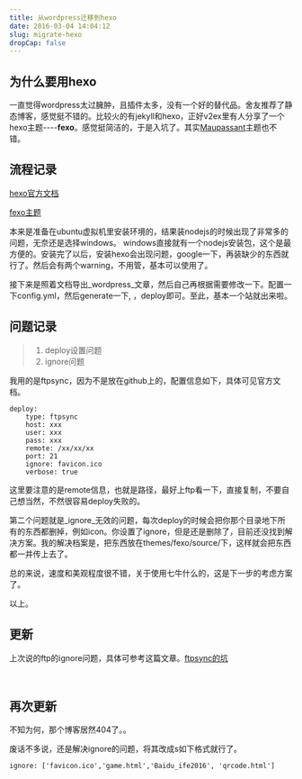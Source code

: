 ```yaml
---
title: 从wordpress迁移到hexo
date: 2016-03-04 14:04:12
slug: migrate-hexo
dropCap: false
---
```


## 为什么要用hexo

一直觉得wordpress太过臃肿，且插件太多，没有一个好的替代品。舍友推荐了静态博客，感觉挺不错的。比较火的有jekyll和hexo，正好v2ex里有人分享了一个hexo主题----**fexo**。感觉挺简洁的，于是入坑了。其实[Maupassant](https://www.haomwei.com/technology/maupassant-hexo.html)主题也不错。

## 流程记录

[hexo官方文档](https://hexo.io/zh-cn/docs/)

[fexo主题](http://forsigner.com/2016/02/23/fexo/)

本来是准备在ubuntu虚拟机里安装环境的，结果装nodejs的时候出现了非常多的问题，无奈还是选择windows。
windows直接就有一个nodejs安装包，这个是最方便的。安装完了以后，安装hexo会出现问题，google一下，再装缺少的东西就行了。然后会有两个warning，不用管，基本可以使用了。

接下来是照着文档导出_wordpress_文章，然后自己再根据需要修改一下。配置一下config.yml，然后generate一下, ，deploy即可。至此，基本一个站就出来啦。

## 问题记录

>1. deploy设置问题
>2. ignore问题

我用的是ftpsync，因为不是放在github上的，配置信息如下，具体可见官方文档。

```
deploy:
	type: ftpsync
	host: xxx
	user: xxx
	pass: xxx
	remote: /xx/xx/xx
	port: 21
	ignore: favicon.ico
	verbose: true
```

这里要注意的是remote信息，也就是路径，最好上ftp看一下，直接复制，不要自己想当然，不然很容易deploy失败的。

第二个问题就是_ignore_无效的问题，每次deploy的时候会把你那个目录地下所有的东西都删掉，例如icon。你设置了ignore，但是还是删除了，目前还没找到解决方案。我的解决档案是，把东西放在themes/fexo/source/下，这样就会把东西都一并传上去了。

总的来说，速度和美观程度很不错，关于使用七牛什么的，这是下一步的考虑方案了。

以上。

## 更新 

上次说的ftp的ignore问题，具体可参考这篇文章。[ftpsync的坑](http://cc8c.net/2015/hexo-ftpsync-bug/)

&nbsp;

## 再次更新 

不知为何，那个博客居然404了。。

废话不多说，还是解决ignore的问题，将其改成s如下格式就行了。

```
ignore: ['favicon.ico','game.html','Baidu_ife2016', 'qrcode.html']
```